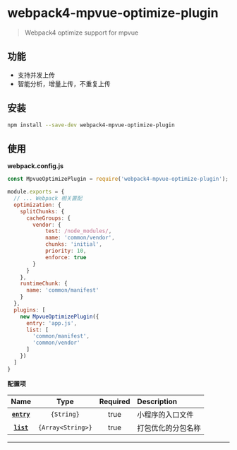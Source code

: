 # webpack4-mpvue-optimize-plugin

>Webpack4 optimize support for mpvue

## 功能

- 支持并发上传
- 智能分析，增量上传，不重复上传

## 安装

```Bash
npm install --save-dev webpack4-mpvue-optimize-plugin
```


## 使用

**webpack.config.js**

```Javascript
const MpvueOptimizePlugin = require('webpack4-mpvue-optimize-plugin');

module.exports = {
  // ... Webpack 相关置配
  optimization: {
    splitChunks: {
      cacheGroups: {
        vendor: {
            test: /node_modules/,
            name: 'common/vendor',
            chunks: 'initial',
            priority: 10,
            enforce: true
        }
      }
    },
    runtimeChunk: {
      name: 'common/manifest'
    }
  },
  plugins: [
    new MpvueOptimizePlugin({
      entry: 'app.js',
      list: [
        'common/manifest',
        'common/vendor'
      ]
    })
  ]
}
```

**配置项**

|Name|Type|Required|Description|
|:--:|:--:|:-----:|:----------|
|**[`entry`](#)**|`{String}`| true |小程序的入口文件|
|**[`list`](#)**|`{Array<String>}`| true |打包优化的分包名称|

***